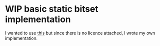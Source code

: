 # WIP basic static bitset implementation

I wanted to use [this](https://raw.githubusercontent.com/chethega/StaticArrays.jl/fb0350012f01db4021d60906357e949333ec5d93/src/SBitSet.jl) but since there is no licence attached, I wrote my own implementation.
